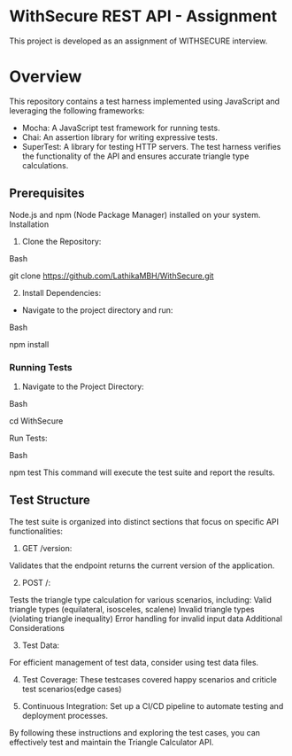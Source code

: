 # WithSecure REST API - Assignment
This project is developed as an assignment of WITHSECURE interview.


# Overview

This repository contains a test harness implemented using JavaScript and leveraging the following frameworks:

* Mocha: A JavaScript test framework for running tests.
* Chai: An assertion library for writing expressive tests.
* SuperTest: A library for testing HTTP servers.
The test harness verifies the functionality of the API and ensures accurate triangle type calculations.

## Prerequisites

Node.js and npm (Node Package Manager) installed on your system.
Installation

1. Clone the Repository:

Bash

git clone https://github.com/LathikaMBH/WithSecure.git

2. Install Dependencies:

* Navigate to the project directory and run:

Bash

npm install

### Running Tests
1. Navigate to the Project Directory:

Bash

cd WithSecure

Run Tests:

Bash

npm test
This command will execute the test suite and report the results.

## Test Structure

The test suite is organized into distinct sections that focus on specific API functionalities:

1. GET /version:

Validates that the endpoint returns the current version of the application.

2. POST /:

Tests the triangle type calculation for various scenarios, including:
Valid triangle types (equilateral, isosceles, scalene)
Invalid triangle types (violating triangle inequality)
Error handling for invalid input data
Additional Considerations

3. Test Data: 

For efficient management of test data, consider using test data files.

4. Test Coverage: These testcases covered happy scenarios and criticle test scenarios(edge cases)

5. Continuous Integration: Set up a CI/CD pipeline to automate testing and deployment processes.

By following these instructions and exploring the test cases, you can effectively test and maintain the Triangle Calculator API.


